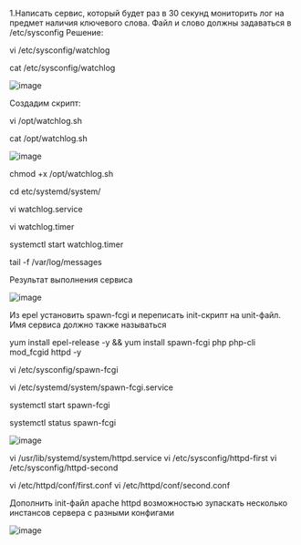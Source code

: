 1.Написать сервис, который будет раз в 30 секунд мониторить лог на предмет наличия ключевого слова. Файл и слово должны задаваться в /etc/sysconfig
Решение:

vi /etc/sysconfig/watchlog

cat /etc/sysconfig/watchlog

![image](https://github.com/DoKWhat/OTUS/assets/44500660/a044c75c-959b-451f-920a-456a05f80de7)

Создадим скрипт:

vi /opt/watchlog.sh

cat /opt/watchlog.sh

![image](https://github.com/DoKWhat/OTUS/assets/44500660/052e919a-19b8-4e99-9525-41136d8ca95e)

chmod +x /opt/watchlog.sh

cd etc/systemd/system/

vi watchlog.service

vi watchlog.timer

systemctl start watchlog.timer

tail -f /var/log/messages

Результат выполнения сервиса

![image](https://github.com/DoKWhat/OTUS/assets/44500660/1f9513b6-30b3-46d8-9448-82fd7b40c334)


Из epel установить spawn-fcgi и переписать init-скрипт на unit-файл. Имя сервиса должно также называться

yum install epel-release -y && yum install spawn-fcgi php php-cli mod_fcgid httpd -y

vi /etc/sysconfig/spawn-fcgi

vi /etc/systemd/system/spawn-fcgi.service

systemctl start spawn-fcgi

systemctl status spawn-fcgi

![image](https://github.com/DoKWhat/OTUS/assets/44500660/e2ed0eed-38b2-448c-b21e-4054a430d88d)

vi /usr/lib/systemd/system/httpd.service
vi /etc/sysconfig/httpd-first
vi /etc/sysconfig/httpd-second

vi /etc/httpd/conf/first.conf
vi /etc/httpd/conf/second.conf


Дополнить init-файл apache httpd возможностью зупаскать несколько инстансов сервера с разными конфигами

![image](https://github.com/DoKWhat/OTUS/assets/44500660/e71e1608-10b6-4806-8c65-081fc010292c)
